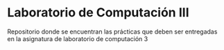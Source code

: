 #  Laboratorio de Computación III

Repositorio donde se encuentran las prácticas que deben ser entregadas en la asignatura de laboratorio de computación 3